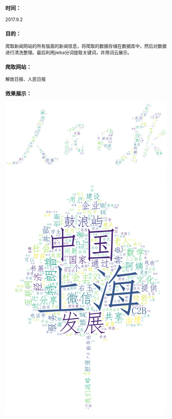 ### 时间：
2017.9.2
### 目的：
爬取新闻网站的所有版面的新闻信息，将爬取的数据存储在数据库中，然后对数据进行清洗整理。最后利用jieba分词提取关键词，并用词云展示。
### 爬取网站：
解放日报、人民日报
### 效果展示：
![人民日报](https://github.com/fay0505/spyder/blob/master/people_paper/people_paper/1.png)
![解放日报](https://github.com/fay0505/spyder/blob/master/jfdaily/jfdaily/1.png)
